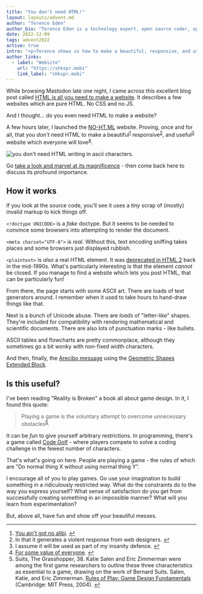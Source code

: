 ```yaml
---
title: "You don't need HTML!"
layout: layouts/advent.md
author: "Terence Eden"
author_bio: "Terence Eden is a technology expert, open source coder, open data publisher, and freelance security consultant. He was formerly the UK Government's representative to the W3C. He speaks around the world on open standards, open source software, and open data. He also helped get four-and-a-half new emoji into Unicode. You can read his personal blog at [shkspr.mobi/blog](https://shkspr.mobi/blog/)."
date: 2022-12-09
tags: advent2022
active: true
intro: "<p>Terence shows us how to make a beautiful, responsive, and useful website which everyone will love without writing HTML.</p>"
author_links:
  - label: "Website"
    url: "https://shkspr.mobi"
    link_label: "shkspr.mobi"
---
```

<p>While browsing Mastodon late one night, I came across this excellent blog post called <a href="https://whitep4nth3r.com/blog/html-is-all-you-need-to-make-a-website/">HTML is all you need to make a website</a>. It describes a few websites which are pure HTML. No CSS and no JS.</p>
<p>And I thought… do you even need HTML to make a website?</p>
<p>A few hours later, I launched the <a href="https://no-ht.ml">NO-HT.ML</a> website.  Proving, once and for all, that you <em>don't</em> need HTML to make a beautiful<sup id="fnref-44154-ugly"><a href="#fn-44154-ugly" class="" title="[You ain't got no alibi](https://youtu.be/I96LR5vqqqQ?t=15).">1</a></sup> responsive<sup id="fnref-44154-resp"><a href="#fn-44154-resp" class="" title="In that it generates a violent response from web designers.">2</a></sup>, and useful<sup id="fnref-44154-use"><a href="#fn-44154-use" class="" title="I assume it will be used as part of my insanity defence.">3</a></sup> website which everyone will love<sup id="fnref-44154-hn"><a href="#fn-44154-hn" class="" title="[For some value of everyone](https://news.ycombinator.com/item?id=33645398).">4</a></sup>.</p>

<p>
<img src="/images/advent2022/17/banner.jpg" alt="you don't need HTML writing in ascii characters.">
</p>

<p>Go <a href="https://no-ht.ml">take a look and marvel at its magnificence</a> - then come back here to discuss its profound importance.</p>
<h2 id="how-it-works">How it works</h2>
<p>If you look at the source code, you'll see it uses a <em>tiny</em> scrap of (mostly) invalid markup to kick things off.</p>
<p><code>&lt;!doctype UNICODE&gt;</code> is a <em>fake</em> doctype. But it seems to be needed to convince some browsers into attempting to render the document.</p>
<p><code>&lt;meta charset="UTF-8"&gt;</code> is <em>real</em>. Without this, text encoding sniffing takes places and some browsers just displayed rubbish.</p>
<p><code>&lt;plaintext&gt;</code> is <em>also</em> a real HTML element. It was <a href="https://developer.mozilla.org/en-US/docs/Web/HTML/Element/plaintext">deprecated in HTML 2</a> back in the mid-1990s.  What's particularly interesting is that the element <em>cannot</em> be closed. If you manage to find a website which lets you post HTML, that can be particularly fun!</p>
<p>From there, the page starts with some ASCII art. There are loads of text generators around. I remember when it used to take hours to hand-draw things like that.</p>
<p>Next is a bunch of Unicode abuse. There are <em>loads</em> of "letter-like" shapes. They're included for compatibility with rendering mathematical and scientific documents.  There are also lots of punctuation marks - like bullets.</p>
<p>ASCII tables and flowcharts are pretty commonplace, although they sometimes go a bit wonky with non-fixed width characters.</p>
<p>And then, finally, the <a href="https://en.wikipedia.org/wiki/Arecibo_message">Arecibo message</a> using the <a href="https://unicodeplus.com/block/1F780">Geometric Shapes Extended Block</a>.</p>

<h2 id="is-this-useful">Is this useful?</h2>
<p>I've been reading "Reality is Broken" a book all about game design. In it, I found this quote:</p>
<blockquote>Playing a game is the voluntary attempt to overcome unnecessary obstacles<sup id="fnref-44154-cite"><a href="#fn-44154-cite" class="" title="Suits, The Grasshopper">5</a></sup>.</blockquote>
<p>It can be <em>fun</em> to give yourself arbitrary restrictions.  In programming, there's a game called <a href="https://code.golf/">Code Golf</a> - where players compete to solve a coding challenge in the fewest number of characters.</p>
<p>That's what's going on here. People are playing a game - the rules of which are "Do normal thing X without using normal thing Y".</p>
<p>I encourage all of you to play games. Go use your imagination to build something in a ridiculously restricted way. What do the constraints do to the way you express yourself? What sense of satisfaction do you get from successfully creating something in an impossible manner? What will you learn from experimentation?</p>
<p>But, above all, have fun and show off your beautiful messes.</p>

<hr>

<div class="footnotes">
	<ol>
		<li id="fn-44154-ugly"><a href="https://youtu.be/I96LR5vqqqQ?t=15">You ain't got no alibi</a>.&nbsp;<a href="#fnref-44154-ugly" title="Return to main content.">↩</a></li>
		<li id="fn-44154-resp">In that it generates a violent response from web designers.&nbsp;<a href="#fnref-44154-resp" title="Return to main content.">↩</a></li>
		<li id="fn-44154-use">I assume it will be used as part of my insanity defence.&nbsp;<a href="#fnref-44154-use" title="Return to main content.">↩</a></li>
		<li id="fn-44154-hn"><a href="https://news.ycombinator.com/item?id=33645398">For some value of everyone</a>.&nbsp;<a href="#fnref-44154-hn" title="Return to main content.">↩</a></li>
		<li id="fn-44154-cite">Suits, The Grasshopper, 38. Katie Salen and Eric Zimmerman were among the first game researchers to outline these three characteristics as essential to a game, drawing on the work of Bernard Suits. Salen, Katie, and Eric Zimmerman. <a href="https://amzn.to/3VaFmxk">Rules of Play: Game Design Fundamentals</a> (Cambridge: MIT Press, 2004).&nbsp;<a href="#fnref-44154-cite" title="Return to main content.">↩</a></li>
	</ol>
</div>
